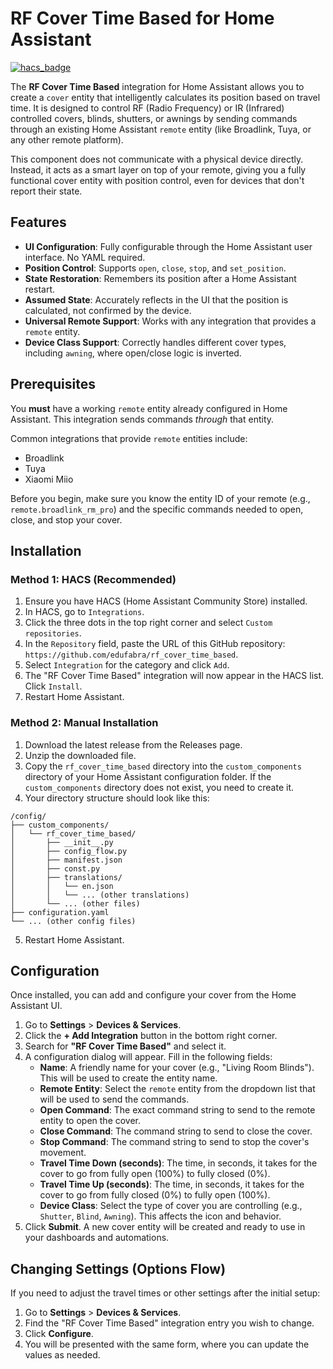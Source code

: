 # RF Cover Time Based for Home Assistant

[![hacs_badge](https://img.shields.io/badge/HACS-Default-41BDF5.svg)](https://hacs.xyz)

The **RF Cover Time Based** integration for Home Assistant allows you to create a `cover` entity that intelligently calculates its position based on travel time. It is designed to control RF (Radio Frequency) or IR (Infrared) controlled covers, blinds, shutters, or awnings by sending commands through an existing Home Assistant `remote` entity (like Broadlink, Tuya, or any other remote platform).

This component does not communicate with a physical device directly. Instead, it acts as a smart layer on top of your remote, giving you a fully functional cover entity with position control, even for devices that don't report their state.

## Features

-   **UI Configuration**: Fully configurable through the Home Assistant user interface. No YAML required.
-   **Position Control**: Supports `open`, `close`, `stop`, and `set_position`.
-   **State Restoration**: Remembers its position after a Home Assistant restart.
-   **Assumed State**: Accurately reflects in the UI that the position is calculated, not confirmed by the device.
-   **Universal Remote Support**: Works with any integration that provides a `remote` entity.
-   **Device Class Support**: Correctly handles different cover types, including `awning`, where open/close logic is inverted.

## Prerequisites

You **must** have a working `remote` entity already configured in Home Assistant. This integration sends commands *through* that entity.

Common integrations that provide `remote` entities include:
-   Broadlink
-   Tuya
-   Xiaomi Miio

Before you begin, make sure you know the entity ID of your remote (e.g., `remote.broadlink_rm_pro`) and the specific commands needed to open, close, and stop your cover.

## Installation

### Method 1: HACS (Recommended)

1.  Ensure you have HACS (Home Assistant Community Store) installed.
2.  In HACS, go to `Integrations`.
3.  Click the three dots in the top right corner and select `Custom repositories`.
4.  In the `Repository` field, paste the URL of this GitHub repository: `https://github.com/edufabra/rf_cover_time_based`.
5.  Select `Integration` for the category and click `Add`.
6.  The "RF Cover Time Based" integration will now appear in the HACS list. Click `Install`.
7.  Restart Home Assistant.

### Method 2: Manual Installation

1.  Download the latest release from the Releases page.
2.  Unzip the downloaded file.
3.  Copy the `rf_cover_time_based` directory into the `custom_components` directory of your Home Assistant configuration folder. If the `custom_components` directory does not exist, you need to create it.
4.  Your directory structure should look like this:
    
```
/config/
├── custom_components/
│   └── rf_cover_time_based/
│       ├── __init__.py
│       ├── config_flow.py
│       ├── manifest.json
│       ├── const.py
│       ├── translations/
│       │   └── en.json
│       │   └── ... (other translations)
│       └── ... (other files)
├── configuration.yaml
└── ... (other config files)
```
5. Restart Home Assistant.

## Configuration

Once installed, you can add and configure your cover from the Home Assistant UI.

1.  Go to **Settings** > **Devices & Services**.
2.  Click the **+ Add Integration** button in the bottom right corner.
3.  Search for **"RF Cover Time Based"** and select it.
4.  A configuration dialog will appear. Fill in the following fields:
    -   **Name**: A friendly name for your cover (e.g., "Living Room Blinds"). This will be used to create the entity name.
    -   **Remote Entity**: Select the `remote` entity from the dropdown list that will be used to send the commands.
    -   **Open Command**: The exact command string to send to the remote entity to open the cover.
    -   **Close Command**: The command string to send to close the cover.
    -   **Stop Command**: The command string to send to stop the cover's movement.
    -   **Travel Time Down (seconds)**: The time, in seconds, it takes for the cover to go from fully open (100%) to fully closed (0%).
    -   **Travel Time Up (seconds)**: The time, in seconds, it takes for the cover to go from fully closed (0%) to fully open (100%).
    -   **Device Class**: Select the type of cover you are controlling (e.g., `Shutter`, `Blind`, `Awning`). This affects the icon and behavior.
5.  Click **Submit**. A new cover entity will be created and ready to use in your dashboards and automations.

## Changing Settings (Options Flow)

If you need to adjust the travel times or other settings after the initial setup:
1.  Go to **Settings** > **Devices & Services**.
2.  Find the "RF Cover Time Based" integration entry you wish to change.
3.  Click **Configure**.
4.  You will be presented with the same form, where you can update the values as needed.